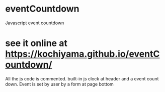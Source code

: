 # eventCountdown
Javascript event countdown
# see it online at https://kochiyama.github.io/eventCountdown/

All the js code is commented.
built-in js clock at header and a event count down.
Event is set by user by a form at page bottom
